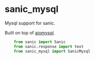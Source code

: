sanic_mysql
==============
Mysql support for sanic.

Built on top of [aiomysql](https://github.com/aio-libs/aiomysql).

```python
    from sanic import Sanic
    from sanic.response import text
    from sanic_mysql import SanicMysql


```